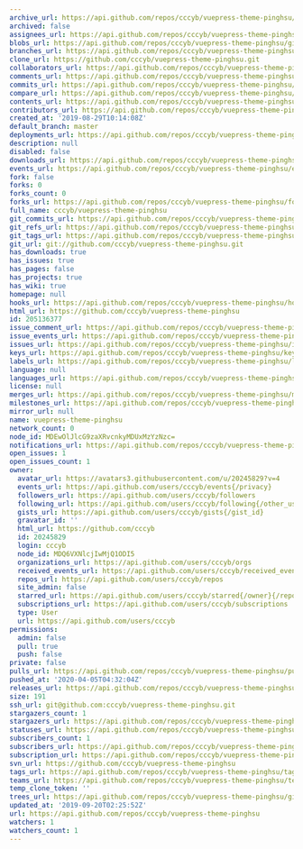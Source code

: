 ```yaml
---
archive_url: https://api.github.com/repos/cccyb/vuepress-theme-pinghsu/{archive_format}{/ref}
archived: false
assignees_url: https://api.github.com/repos/cccyb/vuepress-theme-pinghsu/assignees{/user}
blobs_url: https://api.github.com/repos/cccyb/vuepress-theme-pinghsu/git/blobs{/sha}
branches_url: https://api.github.com/repos/cccyb/vuepress-theme-pinghsu/branches{/branch}
clone_url: https://github.com/cccyb/vuepress-theme-pinghsu.git
collaborators_url: https://api.github.com/repos/cccyb/vuepress-theme-pinghsu/collaborators{/collaborator}
comments_url: https://api.github.com/repos/cccyb/vuepress-theme-pinghsu/comments{/number}
commits_url: https://api.github.com/repos/cccyb/vuepress-theme-pinghsu/commits{/sha}
compare_url: https://api.github.com/repos/cccyb/vuepress-theme-pinghsu/compare/{base}...{head}
contents_url: https://api.github.com/repos/cccyb/vuepress-theme-pinghsu/contents/{+path}
contributors_url: https://api.github.com/repos/cccyb/vuepress-theme-pinghsu/contributors
created_at: '2019-08-29T10:14:08Z'
default_branch: master
deployments_url: https://api.github.com/repos/cccyb/vuepress-theme-pinghsu/deployments
description: null
disabled: false
downloads_url: https://api.github.com/repos/cccyb/vuepress-theme-pinghsu/downloads
events_url: https://api.github.com/repos/cccyb/vuepress-theme-pinghsu/events
fork: false
forks: 0
forks_count: 0
forks_url: https://api.github.com/repos/cccyb/vuepress-theme-pinghsu/forks
full_name: cccyb/vuepress-theme-pinghsu
git_commits_url: https://api.github.com/repos/cccyb/vuepress-theme-pinghsu/git/commits{/sha}
git_refs_url: https://api.github.com/repos/cccyb/vuepress-theme-pinghsu/git/refs{/sha}
git_tags_url: https://api.github.com/repos/cccyb/vuepress-theme-pinghsu/git/tags{/sha}
git_url: git://github.com/cccyb/vuepress-theme-pinghsu.git
has_downloads: true
has_issues: true
has_pages: false
has_projects: true
has_wiki: true
homepage: null
hooks_url: https://api.github.com/repos/cccyb/vuepress-theme-pinghsu/hooks
html_url: https://github.com/cccyb/vuepress-theme-pinghsu
id: 205136377
issue_comment_url: https://api.github.com/repos/cccyb/vuepress-theme-pinghsu/issues/comments{/number}
issue_events_url: https://api.github.com/repos/cccyb/vuepress-theme-pinghsu/issues/events{/number}
issues_url: https://api.github.com/repos/cccyb/vuepress-theme-pinghsu/issues{/number}
keys_url: https://api.github.com/repos/cccyb/vuepress-theme-pinghsu/keys{/key_id}
labels_url: https://api.github.com/repos/cccyb/vuepress-theme-pinghsu/labels{/name}
language: null
languages_url: https://api.github.com/repos/cccyb/vuepress-theme-pinghsu/languages
license: null
merges_url: https://api.github.com/repos/cccyb/vuepress-theme-pinghsu/merges
milestones_url: https://api.github.com/repos/cccyb/vuepress-theme-pinghsu/milestones{/number}
mirror_url: null
name: vuepress-theme-pinghsu
network_count: 0
node_id: MDEwOlJlcG9zaXRvcnkyMDUxMzYzNzc=
notifications_url: https://api.github.com/repos/cccyb/vuepress-theme-pinghsu/notifications{?since,all,participating}
open_issues: 1
open_issues_count: 1
owner:
  avatar_url: https://avatars3.githubusercontent.com/u/20245829?v=4
  events_url: https://api.github.com/users/cccyb/events{/privacy}
  followers_url: https://api.github.com/users/cccyb/followers
  following_url: https://api.github.com/users/cccyb/following{/other_user}
  gists_url: https://api.github.com/users/cccyb/gists{/gist_id}
  gravatar_id: ''
  html_url: https://github.com/cccyb
  id: 20245829
  login: cccyb
  node_id: MDQ6VXNlcjIwMjQ1ODI5
  organizations_url: https://api.github.com/users/cccyb/orgs
  received_events_url: https://api.github.com/users/cccyb/received_events
  repos_url: https://api.github.com/users/cccyb/repos
  site_admin: false
  starred_url: https://api.github.com/users/cccyb/starred{/owner}{/repo}
  subscriptions_url: https://api.github.com/users/cccyb/subscriptions
  type: User
  url: https://api.github.com/users/cccyb
permissions:
  admin: false
  pull: true
  push: false
private: false
pulls_url: https://api.github.com/repos/cccyb/vuepress-theme-pinghsu/pulls{/number}
pushed_at: '2020-04-05T04:32:04Z'
releases_url: https://api.github.com/repos/cccyb/vuepress-theme-pinghsu/releases{/id}
size: 191
ssh_url: git@github.com:cccyb/vuepress-theme-pinghsu.git
stargazers_count: 1
stargazers_url: https://api.github.com/repos/cccyb/vuepress-theme-pinghsu/stargazers
statuses_url: https://api.github.com/repos/cccyb/vuepress-theme-pinghsu/statuses/{sha}
subscribers_count: 1
subscribers_url: https://api.github.com/repos/cccyb/vuepress-theme-pinghsu/subscribers
subscription_url: https://api.github.com/repos/cccyb/vuepress-theme-pinghsu/subscription
svn_url: https://github.com/cccyb/vuepress-theme-pinghsu
tags_url: https://api.github.com/repos/cccyb/vuepress-theme-pinghsu/tags
teams_url: https://api.github.com/repos/cccyb/vuepress-theme-pinghsu/teams
temp_clone_token: ''
trees_url: https://api.github.com/repos/cccyb/vuepress-theme-pinghsu/git/trees{/sha}
updated_at: '2019-09-20T02:25:52Z'
url: https://api.github.com/repos/cccyb/vuepress-theme-pinghsu
watchers: 1
watchers_count: 1
---
```


